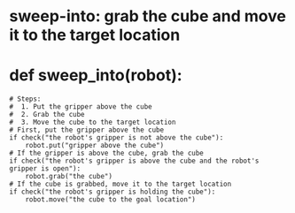 # sweep-into: grab the cube and move it to the target location
# def sweep_into(robot):
    # Steps:
    #  1. Put the gripper above the cube
    #  2. Grab the cube
    #  3. Move the cube to the target location
    # First, put the gripper above the cube
    if check("the robot's gripper is not above the cube"):
        robot.put("gripper above the cube")
    # If the gripper is above the cube, grab the cube
    if check("the robot's gripper is above the cube and the robot's gripper is open"):
        robot.grab("the cube")
    # If the cube is grabbed, move it to the target location
    if check("the robot's gripper is holding the cube"):
        robot.move("the cube to the goal location")